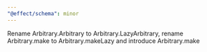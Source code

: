 ```yaml
---
"@effect/schema": minor
---
```


Rename Arbitrary.Arbitrary to Arbitrary.LazyArbitrary, rename Arbitrary.make to Arbitrary.makeLazy and introduce Arbitrary.make

